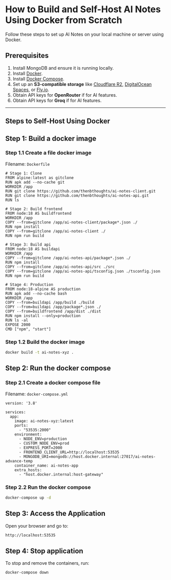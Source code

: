 # How to Build and Self-Host AI Notes Using Docker from Scratch

Follow these steps to set up AI Notes on your local machine or server using Docker.

## Prerequisites
1. Install MongoDB and ensure it is running locally.
2. Install [Docker](https://www.docker.com/).
3. Install [Docker Compose](https://docs.docker.com/compose/).
4. Set up an **S3-compatible storage** like [Cloudflare R2](https://www.cloudflare.com/products/r2/), [DigitalOcean Spaces](https://www.digitalocean.com/products/spaces/), or [Fly.io](https://fly.io/).
5. Obtain API keys for **OpenRouter** if for AI features.
6. Obtain API keys for **Groq** if for AI features.

---

## Steps to Self-Host Using Docker

## Step 1: Build a docker image

### Step 1.1 Create a file docker image
Filename: `Dockerfile`
```
# Stage 1: Clone
FROM alpine:latest as gitclone
RUN apk add --no-cache git
WORKDIR /app
RUN git clone https://github.com/thenbthoughts/ai-notes-client.git
RUN git clone https://github.com/thenbthoughts/ai-notes-api.git
RUN ls

# Stage 2: Build frontend
FROM node:18 AS buildfrontend
WORKDIR /app
COPY --from=gitclone /app/ai-notes-client/package*.json ./
RUN npm install
COPY --from=gitclone /app/ai-notes-client ./
RUN npm run build

# Stage 3: Build api
FROM node:18 AS buildapi
WORKDIR /app
COPY --from=gitclone /app/ai-notes-api/package*.json ./
RUN npm install
COPY --from=gitclone /app/ai-notes-api/src ./src
COPY --from=gitclone /app/ai-notes-api/tsconfig.json ./tsconfig.json
RUN npm run build

# Stage 4: Production
FROM node:18-alpine AS production
RUN apk add --no-cache bash
WORKDIR /app
COPY --from=buildapi /app/build ./build
COPY --from=buildapi /app/package*.json ./
COPY --from=buildfrontend /app/dist ./dist
RUN npm install --only=production
RUN ls -al
EXPOSE 2000
CMD ["npm", "start"]
```

### Step 1.2 Build the docker image
```bash
docker build -t ai-notes-xyz .
```

## Step 2: Run the docker compose

### Step 2.1 Create a docker compose file
Filename: `docker-compose.yml`
```
version: '3.8'

services:
  app:
    image: ai-notes-xyz:latest
    ports:
      - "53535:2000"
    environment:
      - NODE_ENV=production
      - CUSTOM_NODE_ENV=prod
      - EXPRESS_PORT=2000
      - FRONTEND_CLIENT_URL=http://localhost:53535
      - MONGODB_URI=mongodb://host.docker.internal:27017/ai-notes-advance-temp
    container_name: ai-notes-app
    extra_hosts:
      - "host.docker.internal:host-gateway"
```

### Step 2.2 Run the docker compose
```bash
docker-compose up -d
```

## Step 3: Access the Application
Open your browser and go to:
```bash
http://localhost:53535
```

## Step 4: Stop application
To stop and remove the containers, run:
```
docker-compose down
```